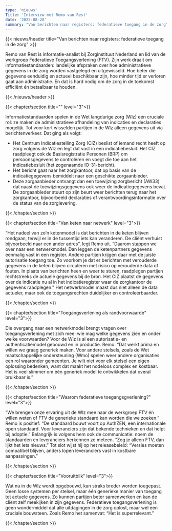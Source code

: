 ```yaml
---
type: 'nieuws'
Title: 'Interview met Remo van Rest'
date: '2025-08-28'
summary: "Van berichten naar registers: federatieve toegang in de zorg"
---
```


{{< nieuws/header title="Van berichten naar registers: federatieve toegang in de zorg" >}}

Remo van Rest is informatie-analist bij Zorginstituut Nederland en
lid van de werkgroep Federatieve Toegangsverlening (FTV). Zijn werk
draait om informatiestandaarden: landelijke afspraken over hoe
administratieve  gegevens in de zorg worden vastgelegd en uitgewisseld.
Hoe beter die gegevens eenduidig en actueel beschikbaar zijn, hoe
minder tijd er verloren gaat aan administratie. En dat is hard nodig om
de zorg in de toekomst efficiënt én betaalbaar te houden.

{{< /nieuws/header >}}

{{< chapter/section title="" level="3">}}

Informatiestandaarden spelen in de Wet langdurige zorg (Wlz) een cruciale rol: ze maken de administratieve afhandeling van indicaties en declaraties mogelijk. Tot voor kort wisselden partijen in de Wlz alleen gegevens uit via berichtenverkeer. Dat ging als volgt: 
- Het Centrum Indicatiestelling Zorg (CIZ) beslist of iemand recht heeft op zorg volgens de Wlz en legt dat vast in een indicatiebesluit. Het CIZ raadpleegt ook de Basisregistratie Personen (BRP) om persoonsgegevens te controleren en voegt die toe aan het indicatiebesluit (het zogenaamde IO-31-bericht).
- Het bericht gaat naar het zorgkantoor, dat op basis van de indicatiegegevens bemiddelt naar een geschikte zorgaanbieder.
- Deze zorgaanbieder ontvangt dan een toewijzing zorgbericht (AW33) dat naast de toewijzingsgegevens ook weer de indicatiegegevens bevat. De zorgaanbieder stuurt op zijn beurt weer berichten terug naar het zorgkantoor, bijvoorbeeld declaraties of verantwoordingsinformatie over de status van de zorglevering.

{{< /chapter/section >}}

{{< chapter/section title="Van keten naar netwerk" level="3">}}

“Het nadeel van zo’n ketenmodel is dat berichten in de keten blijven rondgaan,
terwijl er in de tussentijd iets kan veranderen. De cliënt verhuist bijvoorbeeld
naar een ander adres”, legt Remo uit. “Daarom stappen we over naar een
netwerkmodel. Dan leggen de ketenpartners gegevens eenmalig vast in een
register. Andere partijen krijgen daar met de juiste autorisatie toegang toe. Zo
voorkom je dat er berichten met verouderde gegevens in de keten blijven
circuleren met risico op verouderde data of fouten. In plaats van berichten heen
en weer te sturen, raadplegen partijen rechtstreeks de actuele gegevens bij de
bron. Het CIZ plaatst de gegevens over de indicatie nu al in het indicatieregister waar de zorgkantoor de gegevens raadplegen." Het netwerkmodel maakt dus niet alleen de data actueler, maar ook
de toegangsrechten duidelijker en controleerbaarder.

{{< /chapter/section >}}

{{< chapter/section title="Toegangsverlening als randvoorwaarde" level="3">}}

Die overgang naar een netwerkmodel brengt vragen over toegangsverlening
met zich mee: wie mag welke gegevens zien en onder welke voorwaarden?  Voor
de Wlz is al een autorisatie- en authenticatiemodel gebouwd en in productie. Remo: “Dat werkt
prima en willen we graag generiek maken. Voor andere stelsels, zoals de Wet
maatschappelijke ondersteuning (Wmo) spelen weer andere organisaties een
rol waaronder gemeenten. Je wilt niet voor elk stelsel een eigen oplossing
bedenken, want dat maakt het nodeloos complex en kostbaar. Het is veel
slimmer om één generiek model te ontwikkelen dat overal bruikbaar is.”

{{< /chapter/section >}}

{{< chapter/section title="Waarom federatieve toegangsgverlening?" level="3">}}

“We brengen onze ervaring uit de Wlz mee naar de werkgroep FTV én willen
weten of FTV de generieke standaard kan worden die we zoeken.” Remo is
positief: “De standaard bouwt voort op AuthZEN, een internationale open
standaard. Voor leveranciers zijn dat bekende technieken en dat helpt bij
adoptie.” Belangrijk is volgens hem ook de communicatie: noem de standaarden
en leveranciers herkennen ze meteen. “Zeg je alleen FTV, dan lijkt het iets
nieuws.” Tot slot wijst hij op het releasebeleid: “Versies moeten compatibel
blijven, anders lopen leveranciers vast in kostbare aanpassingen.”

{{< /chapter/section >}}

{{< chapter/section title="Vooruitblik" level="3">}}

Wat nu in de Wlz wordt opgebouwd, kan straks breder worden toegepast. Geen
losse systemen per stelsel, maar één generieke manier van toegang tot actuele
gegevens. Zo kunnen partijen beter samenwerken en kan de cliënt zelf
meekijken in zijn gegevens. Federatieve toegangsverlening is geen
wondermiddel dat alle uitdagingen in de zorg oplost, maar wel een cruciale
bouwsteen. Zoals Remo het samenvat: “Het is superrelevant.”

{{< /chapter/section >}}


